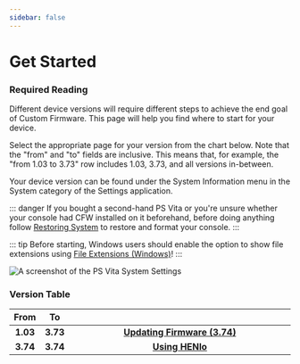 ```yaml
---
sidebar: false
---
```


# Get Started

### Required Reading

Different device versions will require different steps to achieve the end goal of Custom Firmware. This page will help you find where to start for your device.

Select the appropriate page for your version from the chart below. Note that the "from" and "to" fields are inclusive. This means that, for example, the "from 1.03 to 3.73" row includes 1.03, 3.73, and all versions in-between.

Your device version can be found under the System Information menu in the System category of the Settings application.

::: danger
If you bought a second-hand PS Vita or you're unsure whether your console had CFW installed on it beforehand, before doing anything follow [Restoring System](restoring-system) to restore and format your console.
:::

::: tip
Before starting, Windows users should enable the option to show file extensions using [File Extensions (Windows)](file-extensions-(windows))!
:::

![A screenshot of the PS Vita System Settings](/assets/images/screenshots/system-version.png)

### Version Table

<table>
  <colgroup>
    <col span="1" style="width: 10%;">
    <col span="1" style="width: 10%;">
    <col span="1" style="width: 80%;">
  </colgroup>
  <thead>
    <tr>
      <th style="text-align: center; font-weight: bold;">From</th>
      <th style="text-align: center; font-weight: bold;">To</th>
      <th style="text-align: center; font-weight: bold;"></th>
    </tr>
  </thead>
  <tbody>
    <tr>
      <td style="text-align: center; font-weight: bold;">1.03</td>
      <td style="text-align: center; font-weight: bold;">3.73</td>
      <td style="text-align: center; font-weight: bold;"><a href="updating-firmware-(3.74).html">Updating Firmware (3.74)</a></td>
    </tr>
    <tr>
      <td style="text-align: center; font-weight: bold;">3.74</td>
      <td style="text-align: center; font-weight: bold;">3.74</td>
      <td style="text-align: center; font-weight: bold;"><a href="using-henlo.html">Using HENlo</a></td>
    </tr>
  </tbody>
</table>
